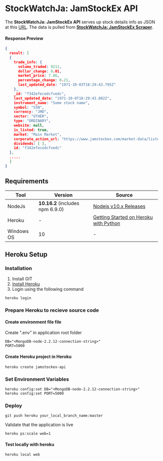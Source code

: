 # StockWatchJa: JamStockEx API
The **StockWatchJa: JamStockEx API** serves up stock details info as JSON at this [URL](http://jamstockexapi.stockwatchja.com/stocks). The data is pulled from **[StockWatchJa: JamStockEx Scraper](https://github.com/sdclarkelab/jamstockex-scraper)**.

#### Response Preview
```json
{
  result: [
  {
    trade_info: {
      volume_traded: 9211,
      dollar_change: 0.01,
      market_price: 7.86,
      percentage_change: 0.21,
      last_updated_date: "1971-10-03T18:29:43.795Z"
    },
    _id: "f342efecedcfvedc",
    last_updated_date: "1971-10-0T18:29:43.802Z",
    instrument_name: "Some stock name",
    symbol: "SSN",
    currency: "JMD",
    sector: "OTHER",
    type: "ORDINARY",
    website: null,
    is_listed: true,
    market: "Main Market",
    corporate_action_url: "https://www.jamstockex.com/market-data/listed-companies corporate-actions/SSN/latest",
    dividends: [ ],
    id: "f342efecedcfvedc"
  },
  .....
  ]
}
```

## Requirements  
Tool | Version  | Source |  
--- | --- | --- |  
NodeJs | **10.16.2** (includes npm 6.9.0) | [Nodejs v10.x Releases](https://nodejs.org/dist/latest-v10.x/) | 
Heroku|-|[Getting Started on Heroku with Python](https://devcenter.heroku.com/articles/getting-started-with-python)|
Windows OS| 10 | - | 


## Heroku Setup

### Installation
1. Install GIT
2. [Install Heroku](https://devcenter.heroku.com/articles/getting-started-with-python#set-up)
3. Login using the following command
```shell script
heroku login
```

### Prepare Heroku to recieve source code

#### Create environment file file
Create ".env" in application root folder
```.env
DB="<MongoDB-node-2.2.12-connection-string>"
PORT=5000
```

#### Create Heroku project in Heroku
```shell script
heroku create jamstockex-api
```

### Set Environment Variables
```shell script
heroku config:set DB="<MongoDB-node-2.2.12-connection-string>"
heroku config:set PORT=5000
```

### Deploy 
```shell script
git push heroku your_local_branch_name:master
```
Validate that the application is live
```shell script
heroku ps:scale web=1
```
#### Test locally with heroku
```shell script
heroku local web
```